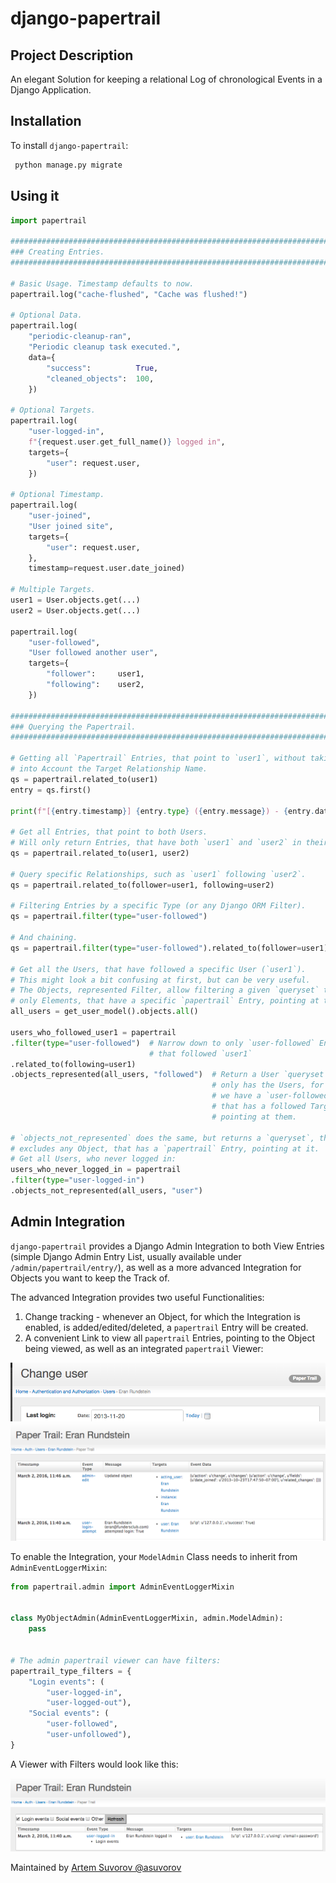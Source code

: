 # django-papertrail

## Project Description

An elegant Solution for keeping a relational Log of chronological Events in a Django Application.

## Installation

To install `django-papertrail`:

```bash
 python manage.py migrate
```

## Using it

```python
import papertrail

###########################################################################
### Creating Entries.
###########################################################################

# Basic Usage. Timestamp defaults to now.
papertrail.log("cache-flushed", "Cache was flushed!")

# Optional Data.
papertrail.log(
    "periodic-cleanup-ran",
    "Periodic cleanup task executed.",
    data={
        "success":          True,
        "cleaned_objects":  100,
    })

# Optional Targets.
papertrail.log(
    "user-logged-in",
    f"{request.user.get_full_name()} logged in",
    targets={
        "user": request.user,
    })

# Optional Timestamp.
papertrail.log(
    "user-joined",
    "User joined site",
    targets={
        "user": request.user,
    },
    timestamp=request.user.date_joined)

# Multiple Targets.
user1 = User.objects.get(...)
user2 = User.objects.get(...)

papertrail.log(
    "user-followed",
    "User followed another user",
    targets={
        "follower":     user1,
        "following":    user2,
    })

###########################################################################
### Querying the Papertrail.
###########################################################################

# Getting all `Papertrail` Entries, that point to `user1`, without taking
# into Account the Target Relationship Name.
qs = papertrail.related_to(user1)
entry = qs.first()

print(f"[{entry.timestamp}] {entry.type} ({entry.message}) - {entry.data}")

# Get all Entries, that point to both Users.
# Will only return Entries, that have both `user1` and `user2` in their Targets.
qs = papertrail.related_to(user1, user2)

# Query specific Relationships, such as `user1` following `user2`.
qs = papertrail.related_to(follower=user1, following=user2)

# Filtering Entries by a specific Type (or any Django ORM Filter).
qs = papertrail.filter(type="user-followed")

# And chaining.
qs = papertrail.filter(type="user-followed").related_to(follower=user1)

# Get all the Users, that have followed a specific User (`user1`).
# This might look a bit confusing at first, but can be very useful.
# The Objects, represented Filter, allow filtering a given `queryset` to contain
# only Elements, that have a specific `papertrail` Entry, pointing at them.
all_users = get_user_model().objects.all()

users_who_followed_user1 = papertrail
.filter(type="user-followed")  # Narrow down to only `user-followed` Entries,
                               # that followed `user1`
.related_to(following=user1)
.objects_represented(all_users, "followed")  # Return a User `queryset`, that
                                             # only has the Users, for which
                                             # we have a `user-followed` Entry,
                                             # that has a followed Target,
                                             # pointing at them.

# `objects_not_represented` does the same, but returns a `queryset`, that
# excludes any Object, that has a `papertrail` Entry, pointing at it.
# Get all Users, who never logged in:
users_who_never_logged_in = papertrail
.filter(type="user-logged-in")
.objects_not_represented(all_users, "user")
```

## Admin Integration

`django-papertrail` provides a Django Admin Integration to both View Entries (simple Django Admin Entry List, usually available under `/admin/papertrail/entry/`), as well as a more advanced Integration for Objects you want to keep the Track of.

The advanced Integration provides two useful Functionalities:

1) Change tracking - whenever an Object, for which the Integration is enabled, is added/edited/deleted, a `papertrail` Entry will be created.
2) A convenient Link to view all `papertrail` Entries, pointing to the Object being viewed, as well as an integrated `papertrail` Viewer:

![](https://raw.githubusercontent.com/FundersClub/django-papertrail/master/docs/scrshots/admin-view-link.png)
![](https://raw.githubusercontent.com/FundersClub/django-papertrail/master/docs/scrshots/admin-viewer.png)

To enable the Integration, your `ModelAdmin` Class needs to inherit from `AdminEventLoggerMixin`:

```python
from papertrail.admin import AdminEventLoggerMixin


class MyObjectAdmin(AdminEventLoggerMixin, admin.ModelAdmin):
    pass


# The admin papertrail viewer can have filters:
papertrail_type_filters = {
    "Login events": (
        "user-logged-in",
        "user-logged-out"),
    "Social events": (
        "user-followed",
        "user-unfollowed"),
}
```

A Viewer with Filters would look like this:

![](https://raw.githubusercontent.com/FundersClub/django-papertrail/master/docs/scrshots/admin-viewer-filter.png)

Maintained by [Artem Suvorov @asuvorov](https://www.github.com/asuvorov/)
